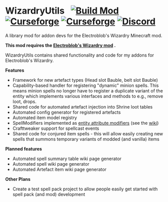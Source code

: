 
# WizardryUtils &nbsp; [![Build Mod](https://github.com/WinDanesz/WizardryUtils/actions/workflows/gradle.yml/badge.svg)](https://github.com/WinDanesz/WizardryUtils/actions/workflows/gradle.yml) [![Curseforge](http://cf.way2muchnoise.eu/full_wizardryutils_downloads.svg)](https://www.curseforge.com/minecraft/mc-mods/wizardryutils) [![Curseforge](http://cf.way2muchnoise.eu/versions/608287.svg)](http://www.curseforge.com/minecraft/mc-mods/wizardryutils/files) [![Discord](https://img.shields.io/discord/544897694448091146?color=7289DA&label=Discord)](https://discord.gg/wuSsgKwAKv)
A library mod for addon devs for the Electroblob's Wizardry Minecraft mod.

**This mod requires the [Electroblob's Wizardry mod](https://www.curseforge.com/minecraft/mc-mods/electroblobs-wizardry) .**

WizardryUtils contains shared functionality and code for my addons for Electroblob's Wizardry.

**Features**
- Framework for new artefact types (Head slot Bauble, belt slot Bauble)
- Capability-based handler for registering "dynamic" minion spells. This means minion spells no longer have to register a duplicate variant of the entity which
  implements various interfaces and methods to e.g., remove loot, drops.
- Shared code for automated artefact injection into Shrine loot tables
- Automated config generator for registered artefacts
- Automated item model registry
- SpellModifiers implemented as [entity attribute modifiers](https://github.com/WinDanesz/WizardryUtils/wiki/Attribute-Modifiers) (see the [wiki](https://github.com/WinDanesz/WizardryUtils/wiki))
- Crafttweaker support for spellcast events
- Shared code for conjured item spells - this will allow easily creating new spells that summons temporary variants of modded (and vanilla) items

**Planned features**
- Automated spell summary table wiki page generator
- Automated spell wiki page generator
- Automated Artefact item wiki page generator

**Other Plans**
- Create a test spell pack project to allow people easily get started with spell pack (and mod) development
